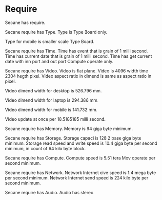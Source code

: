 # Require

Secane has require.

Secane require has Type.
Type is Type Board only.

Type for mobile is smaller scale Type Board.

Secane require has Time.
Time has event that is grain of 1 milli second.
Time has current date that is grain of 1 milli second.
Time has get current date with inn port and out port Compute operate only.

Secane require has Video.
Video is flat plane.
Video is 4096 width time 2304 hegth pixel.
Video aspect ratio in dimend is same as aspect ratio in pixel.

Video dimend width for desktop is 526.796 mm.

Video dimend width for laptop is 294.386 mm.

Video dimend width for mobile is 141.732 mm.

Video update at once per 18.5185185 milli second.

Secane require has Memory.
Memory is 64 giga byte minimum.

Secane require has Storage.
Storage capaci is 128 2 base giga byte minimum.
Storage read speed and write speed is 10.4 giga byte per second minimum,
in count of 64 kilo byte block.

Secane require has Compute.
Compute speed is 5.51 tera Mov operate per second minimum.

Secane require has Network.
Network Internet cive speed is 1.4 mega byte per second minimum.
Network Internet send speed is 224 kilo byte per second minimum.

Secane require has Audio.
Audio has stereo.